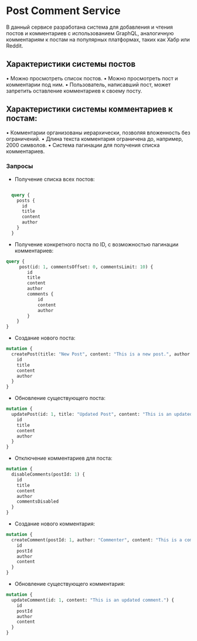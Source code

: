 # Post Comment Service

В данный сервисе разработана система для добавления и чтения постов и комментариев с использованием GraphQL, аналогичную комментариям к постам на популярных платформах, таких как Хабр или Reddit.

## Характеристики системы постов

•	Можно просмотреть список постов.
•	Можно просмотреть пост и комментарии под ним.
•	Пользователь, написавший пост, может запретить оставление комментариев к своему посту.

## Характеристики системы комментариев к постам:
•	Комментарии организованы иерархически, позволяя вложенность без ограничений.
•	Длина текста комментария ограничена до, например, 2000 символов.
•	Система пагинации для получения списка комментариев.

### Запросы
- Получение списка всех постов:
```graphql

  query {
    posts {
      id
      title
      content
      author
    }
  }
```
- Получение конкретного поста по ID, с возможностью пагинации комментариев:
```graphql
query {
     post(id: 1, commentsOffset: 0, commentsLimit: 10) {
        id
        title
        content
        author
        comments {
            id
            content
            author
        }
    }
}
```
- Создание нового поста:
```graphql
mutation {
  createPost(title: "New Post", content: "This is a new post.", author: "Author") {
    id
    title
    content
    author
  }
}
```
- Обновление существующего поста:
```graphql
mutation {
  updatePost(id: 1, title: "Updated Post", content: "This is an updated post.") {
    id
    title
    content
    author
  }
}
```
- Отключение комментариев для поста:
```graphql
mutation {
  disableComments(postId: 1) {
    id
    title
    content
    author
    commentsDisabled
  }
}
```
- Создание нового комментария:
```graphql
mutation {
  createComment(postId: 1, author: "Commenter", content: "This is a comment.") {
    id
    postId
    author
    content
  }
}
```
- Обновление существующего комментария:
```graphql
mutation {
  updateComment(id: 1, content: "This is an updated comment.") {
    id
    postId
    author
    content
  }
}
```